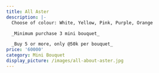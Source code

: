 ```yaml
---
title: All Aster
description: |-
  Choose of colour: White, Yellow, Pink, Purple, Orange

  _Minimum purchase 3 mini bouquet_

  _Buy 5 or more, only @50k per bouquet_
price: '60000'
category: Mini Bouquet
display_picture: /images/all-about-aster.jpg
---
```


